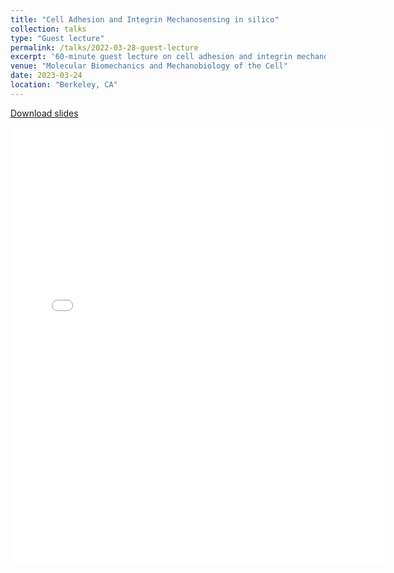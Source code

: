 ```yaml
---
title: "Cell Adhesion and Integrin Mechanosensing in silico"
collection: talks
type: "Guest lecture"
permalink: /talks/2022-03-28-guest-lecture
excerpt: '60-minute guest lecture on cell adhesion and integrin mechanosensing modeling.'
venue: "Molecular Biomechanics and Mechanobiology of the Cell"
date: 2023-03-24
location: "Berkeley, CA"
---
```


<p><a href="{{ dredremontes.github.io }}/files/cell_adhesion_integrin_mechanosensing.pdf">Download slides</a></p>

<embed src="{{ dredremontes.github.io }}/files/cell_adhesion_integrin_mechanosensing.pdf" width="600" height="700" type='application/pdf'>